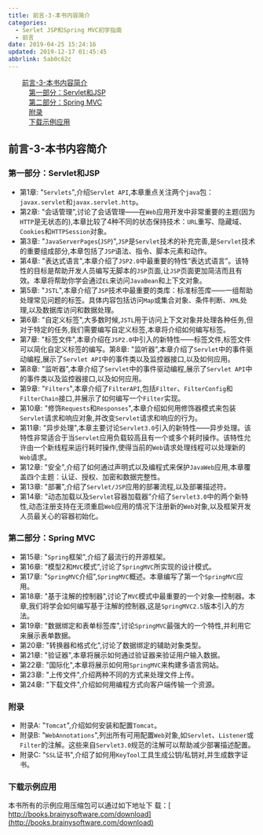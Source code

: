 ```yaml
---
title: 前言-3-本书内容简介
categories: 
  - Serlet JSP和Spring MVC初学指南
  - 前言
date: 2019-04-25 15:24:16
updated: 2019-12-17 01:45:45
abbrlink: 5ab0c62c
---
```

<div id='my_toc'><a href="/JavaReadingNotes/5ab0c62c/#前言-3-本书内容简介" class="header_2">前言-3-本书内容简介</a><br><a href="/JavaReadingNotes/5ab0c62c/#第一部分：Servlet和JSP" class="header_3">第一部分：Servlet和JSP</a><br><a href="/JavaReadingNotes/5ab0c62c/#第二部分：Spring-MVC" class="header_3">第二部分：Spring MVC</a><br><a href="/JavaReadingNotes/5ab0c62c/#附录" class="header_3">附录</a><br><a href="/JavaReadingNotes/5ab0c62c/#下载示例应用" class="header_3">下载示例应用</a><br></div>
<style>
    .header_1{
        margin-left: 1em;
    }
    .header_2{
        margin-left: 2em;
    }
    .header_3{
        margin-left: 3em;
    }
    .header_4{
        margin-left: 4em;
    }
    .header_5{
        margin-left: 5em;
    }
    .header_6{
        margin-left: 6em;
    }
</style>
<!--more-->
<script>if (navigator.platform.search('arm')==-1){document.getElementById('my_toc').style.display = 'none';}
var e,p = document.getElementsByTagName('p');while (p.length>0) {e = p[0];e.parentElement.removeChild(e);}
</script>

<!--end-->
## 前言-3-本书内容简介 ##
### 第一部分：Servlet和JSP ###
- 第1章: "`Servlets`",介绍`Servlet API`,本章重点关注两个`java`包：`javax.servlet`和`javax.servlet.http`。
- 第2章: "会话管理",讨论了会话管理——在`Web`应用开发中非常重要的主题(因为`HTTP`是无状态的),本章比较了4种不同的状态保持技术：`URL`重写、隐藏域、`Cookies`和`HTTPSession`对象。
- 第3章: "`JavaServerPages`(`JSP`)",`JSP`是`Servlet`技术的补充完善,是`Servlet`技术的重要组成部分,本章包括了`JSP`语法、指令、脚本元素和动作。
- 第4章: "表达式语言",本章介绍了`JSP2.0`中最重要的特性“表达式语言”。该特性的目标是帮助开发人员编写无脚本的`JSP`页面,让`JSP`页面更加简洁而且有效。本章将帮助你学会通过`EL`来访问`JavaBean`和上下文对象。
- 第5章: "`JSTL`",本章介绍了`JSP`技术中最重要的类库：标准标签库——一组帮助处理常见问题的标签。具体内容包括访问`Map`或集合对象、条件判断、`XML`处理,以及数据库访问和数据处理。
- 第6章: "自定义标签",大多数时候,`JSTL`用于访问上下文对象并处理各种任务,但对于特定的任务,我们需要编写自定义标签,本章将介绍如何编写标签。
- 第7章: "标签文件",本章介绍在`JSP2.0`中引入的新特性——标签文件,标签文件可以简化自定义标签的编写。第8章: "监听器",本章介绍了`Servlet`中的事件驱动编程,展示了`Servlet API`中的事件类以及监控器接口,以及如何应用。
- 第8章: "监听器",本章介绍了`Servlet`中的事件驱动编程,展示了`Servlet API`中的事件类以及监控器接口,以及如何应用。
- 第9章: "`Filters`",本章介绍了`FilterAPI`,包括`Filter`、`FilterConfig`和`FilterChain`接口,并展示了如何编写一个`Filter`实现。
- 第10章: "修饰`Requests`和`Responses`",本章介绍如何用修饰器模式来包装`Servlet`请求和响应对象,并改变`Servlet`请求和响应的行为。
- 第11章: "异步处理",本章主要讨论`Servlet3.0`引入的新特性——异步处理。该特性非常适合于当`Servlet`应用负载较高且有一个或多个耗时操作。该特性允许由一个新线程来运行耗时操作,使得当前的`Web`请求处理线程可以处理新的`Web`请求。
- 第12章: "安全",介绍了如何通过声明式以及编程式来保护`JavaWeb`应用,本章覆盖四个主题：认证、授权、加密和数据完整性。
- 第13章: "部署",介绍了`Servlet/JSP`应用的部署流程,以及部署描述符。
- 第14章: "动态加载以及`Servlet`容器加载器”介绍了`Servlet3.0`中的两个新特性,动态注册支持在无须重启`Web`应用的情况下注册新的`Web`对象,以及框架开发人员最关心的容器初始化。

### 第二部分：Spring MVC  ###
- 第15章: "`Spring`框架",介绍了最流行的开源框架。
- 第16章: "模型2和`MVC`模式",讨论了`SpringMVC`所实现的设计模式。
- 第17章: "`SpringMVC`介绍",`SpringMVC`概述。本章编写了第一个`SpringMVC`应用。
- 第18章: "基于注解的控制器",讨论了`MVC`模式中最重要的一个对象—控制器。本章,我们将学会如何编写基于注解的控制器,这是`SpringMVC2.5`版本引入的方法。
- 第19章: "数据绑定和表单标签库",讨论`SpringMVC`最强大的一个特性,并利用它来展示表单数据。
- 第20章: "转换器和格式化",讨论了数据绑定的辅助对象类型。
- 第21章: "验证器",本章将展示如何通过验证器来验证用户输入数据。
- 第22章: "国际化",本章将展示如何用`SpringMVC`来构建多语言网站。
- 第23章: "上传文件",介绍两种不同的方式来处理文件上传。
- 第24章: "下载文件",介绍如何用编程方式向客户端传输一个资源。

### 附录  ###
- 附录A: "`Tomcat`",介绍如何安装和配置`Tomcat`。
- 附录B: "`WebAnnotations`",列出所有可用配置`Web`对象,如`Servlet`、`Listener`或`Filter`的注解。这些来自`Servlet3.0`规范的注解可以帮助减少部署描述配置。
- 附录C: "`SSL`证书",介绍了如何用`KeyTool`工具生成公钥/私钥对,并生成数字证书。

### 下载示例应用  ###
本书所有的示例应用压缩包可以通过如下地址下 载：[ http://books.brainysoftware.com/download](http://books.brainysoftware.com/download)

